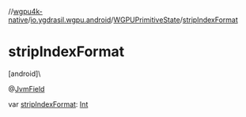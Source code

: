 //[wgpu4k-native](../../../index.md)/[io.ygdrasil.wgpu.android](../index.md)/[WGPUPrimitiveState](index.md)/[stripIndexFormat](strip-index-format.md)

# stripIndexFormat

[android]\

@[JvmField](https://kotlinlang.org/api/core/kotlin-stdlib/kotlin.jvm/-jvm-field/index.html)

var [stripIndexFormat](strip-index-format.md): [Int](https://kotlinlang.org/api/core/kotlin-stdlib/kotlin/-int/index.html)
